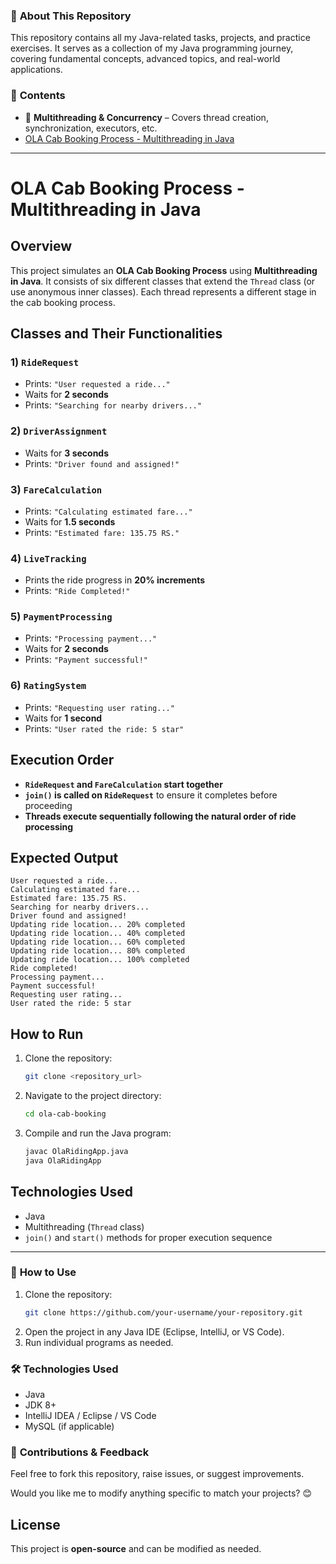 ### 📌 **About This Repository**  
This repository contains all my Java-related tasks, projects, and practice exercises. It serves as a collection of my Java programming journey, covering fundamental concepts, advanced topics, and real-world applications.  

### 📂 **Contents**  
<!-- 🔹 **Basic Java Programs** – Covers variables, loops, conditionals, arrays, etc.  
- 🔹 **Object-Oriented Programming (OOP)** – Covers classes, objects, inheritance, polymorphism, encapsulation, and abstraction.  
- 🔹 **Data Structures & Algorithms (DSA)** – Covers linked lists, stacks, queues, trees, sorting, searching, etc.-->
- 🔹 **Multithreading & Concurrency** – Covers thread creation, synchronization, executors, etc.
- [OLA Cab Booking Process - Multithreading in Java](#ola-cab-booking-process---multithreading-in-java)   
<!-- 🔹 **File Handling** – Reading/writing files, serialization, etc.  
- 🔹 **Database Connectivity (JDBC)** – Connecting Java applications with databases.  
- 🔹 **Mini & Major Projects** – Java applications solving real-world problems.--->  

---------------------------------------------------------------------------
# OLA Cab Booking Process - Multithreading in Java

## Overview
This project simulates an **OLA Cab Booking Process** using **Multithreading in Java**. It consists of six different classes that extend the `Thread` class (or use anonymous inner classes). Each thread represents a different stage in the cab booking process.

## Classes and Their Functionalities

### 1) `RideRequest`
- Prints: `"User requested a ride..."`
- Waits for **2 seconds**
- Prints: `"Searching for nearby drivers..."`

### 2) `DriverAssignment`
- Waits for **3 seconds**
- Prints: `"Driver found and assigned!"`

### 3) `FareCalculation`
- Prints: `"Calculating estimated fare..."`
- Waits for **1.5 seconds**
- Prints: `"Estimated fare: 135.75 RS."`

### 4) `LiveTracking`
- Prints the ride progress in **20% increments**
- Prints: `"Ride Completed!"`

### 5) `PaymentProcessing`
- Prints: `"Processing payment..."`
- Waits for **2 seconds**
- Prints: `"Payment successful!"`

### 6) `RatingSystem`
- Prints: `"Requesting user rating..."`
- Waits for **1 second**
- Prints: `"User rated the ride: 5 star"`

## Execution Order
- **`RideRequest` and `FareCalculation` start together**
- **`join()` is called on `RideRequest`** to ensure it completes before proceeding
- **Threads execute sequentially following the natural order of ride processing**

## Expected Output
```
User requested a ride...
Calculating estimated fare...
Estimated fare: 135.75 RS.
Searching for nearby drivers...
Driver found and assigned!
Updating ride location... 20% completed
Updating ride location... 40% completed
Updating ride location... 60% completed
Updating ride location... 80% completed
Updating ride location... 100% completed
Ride completed!
Processing payment...
Payment successful!
Requesting user rating...
User rated the ride: 5 star
```

## How to Run
1. Clone the repository:
   ```sh
   git clone <repository_url>
   ```
2. Navigate to the project directory:
   ```sh
   cd ola-cab-booking
   ```
3. Compile and run the Java program:
   ```sh
   javac OlaRidingApp.java
   java OlaRidingApp
   ```

## Technologies Used
- Java
- Multithreading (`Thread` class)
- `join()` and `start()` methods for proper execution sequence
---------------------------------------------------------------------------------------------------
### 🚀 **How to Use**  
1. Clone the repository:  
   ```bash
   git clone https://github.com/your-username/your-repository.git
   ```  
2. Open the project in any Java IDE (Eclipse, IntelliJ, or VS Code).  
3. Run individual programs as needed.  

### 🛠 **Technologies Used**  
- Java  
- JDK 8+  
- IntelliJ IDEA / Eclipse / VS Code  
- MySQL (if applicable)  

### 📩 **Contributions & Feedback**  
Feel free to fork this repository, raise issues, or suggest improvements.  

Would you like me to modify anything specific to match your projects? 😊

## License
This project is **open-source** and can be modified as needed.




